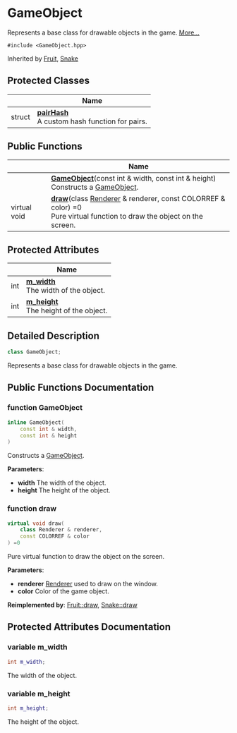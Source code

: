 # GameObject



Represents a base class for drawable objects in the game.  [More...](#detailed-description)


`#include <GameObject.hpp>`

Inherited by [Fruit](class_fruit.md), [Snake](class_snake.md)

## Protected Classes

|                | Name           |
| -------------- | -------------- |
| struct | **[pairHash](struct_game_object_1_1pair_hash.md)** <br>A custom hash function for pairs.  |

## Public Functions

|                | Name           |
| -------------- | -------------- |
| | **[GameObject](class_game_object.md#function-gameobject)**(const int & width, const int & height)<br>Constructs a [GameObject](class_game_object.md).  |
| virtual void | **[draw](class_game_object.md#function-draw)**(class [Renderer](class_renderer.md) & renderer, const COLORREF & color) =0<br>Pure virtual function to draw the object on the screen.  |

## Protected Attributes

|                | Name           |
| -------------- | -------------- |
| int | **[m_width](class_game_object.md#variable-m-width)** <br>The width of the object.  |
| int | **[m_height](class_game_object.md#variable-m-height)** <br>The height of the object.  |

## Detailed Description

```cpp
class GameObject;
```

Represents a base class for drawable objects in the game. 



## Public Functions Documentation

### function GameObject

```cpp
inline GameObject(
    const int & width,
    const int & height
)
```

Constructs a [GameObject](class_game_object.md). 

**Parameters**: 

  * **width** The width of the object. 
  * **height** The height of the object. 


### function draw

```cpp
virtual void draw(
    class Renderer & renderer,
    const COLORREF & color
) =0
```

Pure virtual function to draw the object on the screen. 

**Parameters**: 

  * **renderer** [Renderer](class_renderer.md) used to draw on the window. 
  * **color** Color of the game object. 


**Reimplemented by**: [Fruit::draw](class_fruit.md#function-draw), [Snake::draw](class_snake.md#function-draw)


## Protected Attributes Documentation

### variable m_width

```cpp
int m_width;
```

The width of the object. 

### variable m_height

```cpp
int m_height;
```

The height of the object. 
